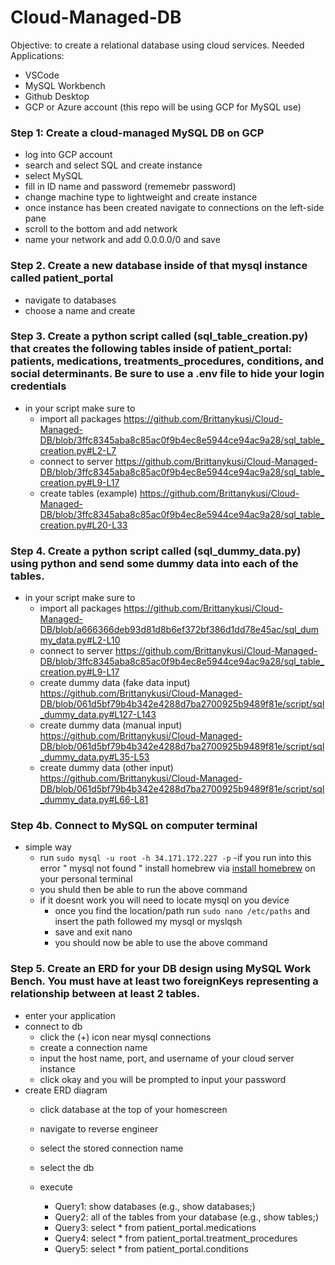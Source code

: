 # Cloud-Managed-DB
Objective: to create a relational database using cloud services.
Needed Applications:
- VSCode
- MySQL Workbench
- Github Desktop
- GCP or Azure account (this repo will be using GCP for MySQL use)

### Step 1: Create a cloud-managed MySQL DB on GCP
- log into GCP account
- search and select SQL and create instance 
- select MySQL
- fill in ID name and password (rememebr password)
- change machine type to lightweight and create instance
- once instance has been created navigate to connections on the left-side pane
- scroll to the bottom and add network 
- name your network and add 0.0.0.0/0 and save

### Step 2. Create a new database inside of that mysql instance called patient_portal  
- navigate to databases
- choose a name and create 

### Step 3. Create a python script called (sql_table_creation.py) that creates the following tables inside of patient_portal: patients, medications, treatments_procedures, conditions, and social determinants. Be sure to use a .env file to hide your login credentials 
- in your script make sure to 
    - import all packages https://github.com/Brittanykusi/Cloud-Managed-DB/blob/3ffc8345aba8c85ac0f9b4ec8e5944ce94ac9a28/sql_table_creation.py#L2-L7
    - connect to server https://github.com/Brittanykusi/Cloud-Managed-DB/blob/3ffc8345aba8c85ac0f9b4ec8e5944ce94ac9a28/sql_table_creation.py#L9-L17
    - create tables (example) https://github.com/Brittanykusi/Cloud-Managed-DB/blob/3ffc8345aba8c85ac0f9b4ec8e5944ce94ac9a28/sql_table_creation.py#L20-L33

### Step 4. Create a python script called (sql_dummy_data.py) using python and send some dummy data into each of the tables.
- in your script make sure to 
    - import all packages https://github.com/Brittanykusi/Cloud-Managed-DB/blob/a666366deb93d81d8b6ef372bf386d1dd78e45ac/sql_dummy_data.py#L2-L10
    - connect to server https://github.com/Brittanykusi/Cloud-Managed-DB/blob/3ffc8345aba8c85ac0f9b4ec8e5944ce94ac9a28/sql_table_creation.py#L9-L17
    - create dummy data (fake data input) https://github.com/Brittanykusi/Cloud-Managed-DB/blob/061d5bf79b4b342e4288d7ba2700925b9489f81e/script/sql_dummy_data.py#L127-L143
    - create dummy data (manual input) https://github.com/Brittanykusi/Cloud-Managed-DB/blob/061d5bf79b4b342e4288d7ba2700925b9489f81e/script/sql_dummy_data.py#L35-L53
    - create dummy data (other input) https://github.com/Brittanykusi/Cloud-Managed-DB/blob/061d5bf79b4b342e4288d7ba2700925b9489f81e/script/sql_dummy_data.py#L66-L81

### Step 4b. Connect to MySQL on computer terminal
- simple way
    - run ``` sudo mysql -u root -h 34.171.172.227 -p ``` 
-if you run into this error " mysql not found " install homebrew via [install homebrew](https://brew.sh/) on your personal terminal
    - you shuld then be able to run the above command
    - if it doesnt work you will need to locate mysql on you device
        - once you find the location/path run ``` sudo nano /etc/paths ``` and insert the path followed my mysql or myslqsh
        - save and exit nano
        - you should now be able to use the above command

### Step 5. Create an ERD for your DB design using MySQL Work Bench. You must have at least two foreignKeys representing a relationship between at least 2 tables. 
- enter your application
- connect to db
    - click the (+) icon near mysql connections 
    - create a connection name 
    - input the host name, port, and username of your cloud server instance
    - click okay and you will be prompted to input your password
- create ERD diagram
    -  click database at the top of your homescreen
    -  navigate to reverse engineer
    -  select the stored connection name
    -  select the db
    -  execute

        - Query1: show databases (e.g., show databases;) 
        - Query2: all of the tables from your database (e.g., show tables;)  
        - Query3: select * from patient_portal.medications 
        - Query4: select * from patient_portal.treatment_procedures
        - Query5: select * from patient_portal.conditions

